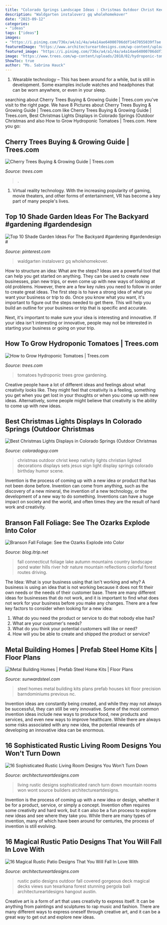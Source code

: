 ```yaml
---
title: "Colorado Springs Landscape Ideas : Christmas Outdoor Christ Keep Nativity Lights Christian Lighted Decorations Displays Sets Jesus Sign Light Display Springs Colorado Birthday Humor Scene"
description: "Waldgarten instaloverz gq wholehomekover"
date: "2023-09-12"
categories:
- "ideas"
tags: ["ideas"]
images:
- "https://i.pinimg.com/736x/a4/a1/4a/a4a14ae64000706ddf14d7055039f7ae.jpg"
featuredImage: "https://www.architectureartdesigns.com/wp-content/uploads/2016/08/16-Sophisticated-Rustic-Living-Room-Designs-You-Wont-Turn-Down-16.jpg"
featured_image: "https://i.pinimg.com/736x/a4/a1/4a/a4a14ae64000706ddf14d7055039f7ae.jpg"
image: "https://www.trees.com/wp-content/uploads/2018/02/hydroponic-tomatoes.jpg"
ShowToc: true
author: "Ms. Sabrina Hauck"
---
```



1. Wearable technology – This has been around for a while, but is still in development. Some examples include watches and headphones that can be worn anywhere, or even in your sleep.

	

		
searching about Cherry Trees Buying &amp; Growing Guide | Trees.com you've visit to the right page. We have 8 Pictures about Cherry Trees Buying &amp; Growing Guide | Trees.com like Cherry Trees Buying &amp; Growing Guide | Trees.com, Best Christmas Lights Displays in Colorado Springs (Outdoor Christmas and also How to Grow Hydroponic Tomatoes | Trees.com. Here you go:
		
    
## Cherry Trees Buying &amp; Growing Guide | Trees.com

<img loading=lazy src="https://www.trees.com/wp-content/uploads/2020/06/Types-of-Cherry-Trees.jpg" onerror="this.onerror=null;this.src='https://tse1.mm.bing.net/th?id=OIP.1xeDeGMJrUTw4PTqxtQZDwHaE7&amp;pid=15.1';" alt="Cherry Trees Buying &amp; Growing Guide | Trees.com">

_Source: trees.com_

>. 

	

1. Virtual reality technology. With the increasing popularity of gaming, movie theaters, and other forms of entertainment, VR has become a key part of many people's lives.

    
## Top 10 Shade Garden Ideas For The Backyard #gardening #gardendesign #

<img loading=lazy src="https://i.pinimg.com/736x/a4/a1/4a/a4a14ae64000706ddf14d7055039f7ae.jpg" onerror="this.onerror=null;this.src='https://tse2.mm.bing.net/th?id=OIP.DNhM9ct-w2jaCLdG27pzYAHaLH&amp;pid=15.1';" alt="Top 10 Shade Garden Ideas For The Backyard #gardening #gardendesign #">

_Source: pinterest.com_

>waldgarten instaloverz gq wholehomekover. 

	

How to structure an idea: What are the steps?
Ideas are a powerful tool that can help you get started on anything. They can be used to create new businesses, plan new trips, or even come up with new ways of looking at old problems. However, there are a few key rules you need to follow in order to create great ideas.
The first step is to have a strong idea of what you want your business or trip to do. Once you know what you want, it's important to figure out the steps needed to get there. This will help you build an outline for your business or trip that is specific and accurate.

Next, it's important to make sure your idea is interesting and innovative. If your idea isn't interesting or innovative, people may not be interested in starting your business or going on your trip.

    
## How To Grow Hydroponic Tomatoes | Trees.com

<img loading=lazy src="https://www.trees.com/wp-content/uploads/2018/02/hydroponic-tomatoes.jpg" onerror="this.onerror=null;this.src='https://tse3.mm.bing.net/th?id=OIP.SiqZurhH1JFMo1J4_6nVagHaE7&amp;pid=15.1';" alt="How to Grow Hydroponic Tomatoes | Trees.com">

_Source: trees.com_

>tomatoes hydroponic trees grow gardening. 

	

Creative people have a lot of different ideas and feelings about what creativity looks like. They might feel that creativity is a feeling, something you get when you get lost in your thoughts or when you come up with new ideas. Alternatively, some people might believe that creativity is the ability to come up with new ideas.

    
## Best Christmas Lights Displays In Colorado Springs (Outdoor Christmas

<img loading=lazy src="http://coloradoguy.com/best/keep-christ-in-christmas.jpg" onerror="this.onerror=null;this.src='https://tse3.mm.bing.net/th?id=OIP.se9237ryeUBf_Cw2lzF9XAHaJ4&amp;pid=15.1';" alt="Best Christmas Lights Displays in Colorado Springs (Outdoor Christmas">

_Source: coloradoguy.com_

>christmas outdoor christ keep nativity lights christian lighted decorations displays sets jesus sign light display springs colorado birthday humor scene. 

	

Invention is the process of coming up with a new idea or product that has not been done before. Invention can come from anything, such as the discovery of a new mineral, the invention of a new technology, or the development of a new way to do something. Inventions can have a huge impact on society and the world, and often times they are the result of hard work and creativity.

    
## Branson Fall Foliage: See The Ozarks Explode Into Color

<img loading=lazy src="https://blog.itrip.net/wp-content/uploads/2013/09/branson-fall-foliage-itrip-vacations.jpg" onerror="this.onerror=null;this.src='https://tse4.mm.bing.net/th?id=OIP.URHTdT2gVjrO9Aq0hoePzgHaEJ&amp;pid=15.1';" alt="Branson Fall Foliage: See the Ozarks Explode into Color">

_Source: blog.itrip.net_

>fall connecticut foliage lake autumn mountains country landscape pond water hills river hdr nature mountain reflections colorful forest routes driving. 

	

The Idea: What is your business using that isn't working and why?
A business is using an idea that is not working because it does not fit their own needs or the needs of their customer base. There are many different ideas for businesses that do not work, and it is important to find what does not work for your business before you make any changes. There are a few key factors to consider when looking for a new idea:
1) What do you need the product or service to do that nobody else has?
2) What are your customer's needs?
3) What do you think your potential customers will like or need?
4) How will you be able to create and shipped the product or service?

    
## Metal Building Homes | Prefab Steel Home Kits | Floor Plans

<img loading=lazy src="https://sunwardsteel.com/wp-content/uploads/2019/02/steel-home.jpg" onerror="this.onerror=null;this.src='https://tse1.mm.bing.net/th?id=OIP.klPTdq8YLqDm9kjFCoZS_wHaE8&amp;pid=15.1';" alt="Metal Building Homes | Prefab Steel Home Kits | Floor Plans">

_Source: sunwardsteel.com_

>steel homes metal building kits plans prefab houses kit floor precision barndominiums previous nc. 

	

Invention ideas are constantly being created, and while they may not always be successful, they can still be very innovative. Some of the most common invention ideas include new ways to produce food, new products and services, and even new ways to improve healthcare. While there are always some risks associated with any new idea, the potential rewards of developing an innovative idea can be enormous.

    
## 16 Sophisticated Rustic Living Room Designs You Won&#039;t Turn Down

<img loading=lazy src="https://www.architectureartdesigns.com/wp-content/uploads/2016/08/16-Sophisticated-Rustic-Living-Room-Designs-You-Wont-Turn-Down-16.jpg" onerror="this.onerror=null;this.src='https://tse3.mm.bing.net/th?id=OIP.bFrXKZKccX2NW1Bbtw8NFAHaGo&amp;pid=15.1';" alt="16 Sophisticated Rustic Living Room Designs You Won&#039;t Turn Down">

_Source: architectureartdesigns.com_

>living rustic designs sophisticated ranch turn down mountain rooms won wont source builders architectureartdesigns. 

	

Invention is the process of coming up with a new idea or design, whether it be for a product, service, or simply a concept. Invention often requires some creativity and hard work, but it can also be a fun process to explore new ideas and see where they take you. While there are many types of invention, many of which have been around for centuries, the process of invention is still evolving.

    
## 16 Magical Rustic Patio Designs That You Will Fall In Love With

<img loading=lazy src="https://www.architectureartdesigns.com/wp-content/uploads/2016/10/16-Magical-Rustic-Patio-Designs-That-You-Will-Fall-In-Love-With-10.jpg" onerror="this.onerror=null;this.src='https://tse1.mm.bing.net/th?id=OIP.n8m92CNtwqeV5OEI5QBn0AHaE8&amp;pid=15.1';" alt="16 Magical Rustic Patio Designs That You Will Fall In Love With">

_Source: architectureartdesigns.com_

>rustic patio designs outdoor fall covered gorgeous deck magical decks views sun texarkana forest stunning pergola bali architectureartdesigns hangout austin. 

	

Creative art is a form of art that uses creativity to express itself. It can be anything from paintings and sculptures to rap music and fashion. There are many different ways to express oneself through creative art, and it can be a great way to get out and explore new ideas.

